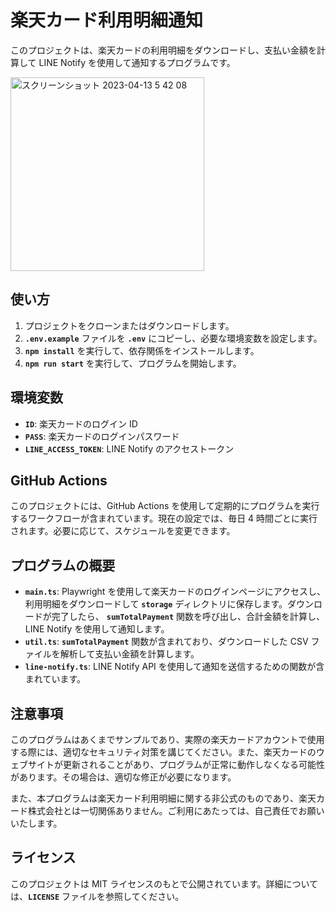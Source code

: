 # **楽天カード利用明細通知**

このプロジェクトは、楽天カードの利用明細をダウンロードし、支払い金額を計算して LINE Notify を使用して通知するプログラムです。

<img width="310" alt="スクリーンショット 2023-04-13 5 42 08" src="https://user-images.githubusercontent.com/40763821/231580180-b224e8f8-4a82-4c85-8956-38f5c3dac197.png">


## **使い方**

1. プロジェクトをクローンまたはダウンロードします。
2. **`.env.example`** ファイルを **`.env`** にコピーし、必要な環境変数を設定します。
3. **`npm install`** を実行して、依存関係をインストールします。
4. **`npm run start`** を実行して、プログラムを開始します。


## **環境変数**

- **`ID`**: 楽天カードのログイン ID
- **`PASS`**: 楽天カードのログインパスワード
- **`LINE_ACCESS_TOKEN`**: LINE Notify のアクセストークン

## **GitHub Actions**

このプロジェクトには、GitHub Actions を使用して定期的にプログラムを実行するワークフローが含まれています。現在の設定では、毎日 4 時間ごとに実行されます。必要に応じて、スケジュールを変更できます。

## **プログラムの概要**

- **`main.ts`**: Playwright を使用して楽天カードのログインページにアクセスし、利用明細をダウンロードして **`storage`** ディレクトリに保存します。ダウンロードが完了したら、 **`sumTotalPayment`** 関数を呼び出し、合計金額を計算し、LINE Notify を使用して通知します。
- **`util.ts`**: **`sumTotalPayment`** 関数が含まれており、ダウンロードした CSV ファイルを解析して支払い金額を計算します。
- **`line-notify.ts`**: LINE Notify API を使用して通知を送信するための関数が含まれています。

## **注意事項**

このプログラムはあくまでサンプルであり、実際の楽天カードアカウントで使用する際には、適切なセキュリティ対策を講じてください。また、楽天カードのウェブサイトが更新されることがあり、プログラムが正常に動作しなくなる可能性があります。その場合は、適切な修正が必要になります。

また、本プログラムは楽天カード利用明細に関する非公式のものであり、楽天カード株式会社とは一切関係ありません。ご利用にあたっては、自己責任でお願いいたします。

## **ライセンス**

このプロジェクトは MIT ライセンスのもとで公開されています。詳細については、**`LICENSE`** ファイルを参照してください。
